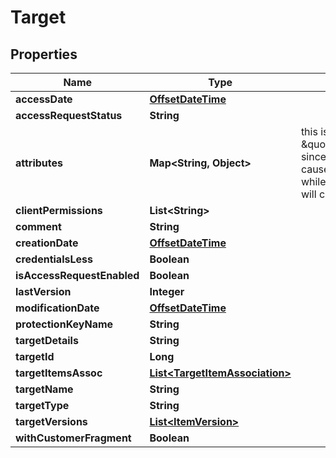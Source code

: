 

# Target

## Properties

Name | Type | Description | Notes
------------ | ------------- | ------------- | -------------
**accessDate** | [**OffsetDateTime**](OffsetDateTime.md) |  |  [optional]
**accessRequestStatus** | **String** |  |  [optional]
**attributes** | **Map&lt;String, Object&gt;** | this is not \&quot;omitempty\&quot; since an empty value causes no update while an empty map will clear the attributes |  [optional]
**clientPermissions** | **List&lt;String&gt;** |  |  [optional]
**comment** | **String** |  |  [optional]
**creationDate** | [**OffsetDateTime**](OffsetDateTime.md) |  |  [optional]
**credentialsLess** | **Boolean** |  |  [optional]
**isAccessRequestEnabled** | **Boolean** |  |  [optional]
**lastVersion** | **Integer** |  |  [optional]
**modificationDate** | [**OffsetDateTime**](OffsetDateTime.md) |  |  [optional]
**protectionKeyName** | **String** |  |  [optional]
**targetDetails** | **String** |  |  [optional]
**targetId** | **Long** |  |  [optional]
**targetItemsAssoc** | [**List&lt;TargetItemAssociation&gt;**](TargetItemAssociation.md) |  |  [optional]
**targetName** | **String** |  |  [optional]
**targetType** | **String** |  |  [optional]
**targetVersions** | [**List&lt;ItemVersion&gt;**](ItemVersion.md) |  |  [optional]
**withCustomerFragment** | **Boolean** |  |  [optional]



